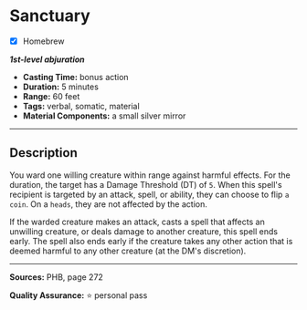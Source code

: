 # Sanctuary
- [x] Homebrew

***1st-level abjuration***
- **Casting Time:** bonus action
- **Duration:** 5 minutes
- **Range:** 60 feet
- **Tags:** verbal, somatic, material
- **Material Components:** a small silver mirror

---

## Description
You ward one willing creature within range against harmful effects.
For the duration, the target has a Damage Threshold (DT) of `5`.
When this spell's recipient is targeted by an attack, spell, or ability, they can choose to flip `a coin`.
On a `heads`, they are not affected by the action.

If the warded creature makes an attack, casts a spell that affects an unwilling creature, or deals damage to another creature, this spell ends early.
The spell also ends early if the creature takes any other action that is deemed harmful to any other creature (at the DM's discretion).

---

**Sources:** PHB, page 272

**Quality Assurance:** :star: personal pass
